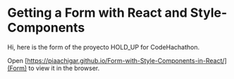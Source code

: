 # Getting a Form with React and Style-Components 

Hi, here is the form of the proyecto HOLD_UP for CodeHachathon.

Open [https://piaachigar.github.io/Form-with-Style-Components-in-React/](Form) to view it in the browser.

